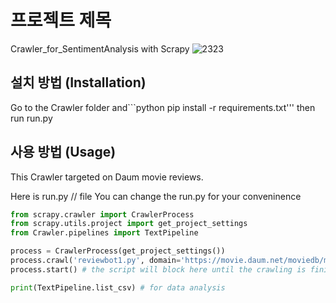 # 프로젝트 제목
Crawler_for_SentimentAnalysis with Scrapy
![2323](https://user-images.githubusercontent.com/43494047/93021119-f1d46580-f61b-11ea-9a70-ed591cdd50ac.png)

## 설치 방법 (Installation)
Go to the Crawler folder and```python pip install -r requirements.txt'''
then run run.py

## 사용 방법 (Usage)
This Crawler targeted on Daum movie reviews.

Here is run.py // file
You can change the run.py for your conveninence

```python
from scrapy.crawler import CrawlerProcess
from scrapy.utils.project import get_project_settings
from Crawler.pipelines import TextPipeline

process = CrawlerProcess(get_project_settings())
process.crawl('reviewbot1.py', domain='https://movie.daum.net/moviedb/main?movieId=2') # you can change the url.
process.start() # the script will block here until the crawling is finished

print(TextPipeline.list_csv) # for data analysis
```
